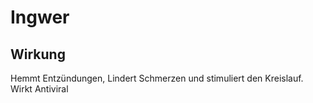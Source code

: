 # Ingwer

## Wirkung
Hemmt Entzündungen,
Lindert Schmerzen und stimuliert den Kreislauf. 
Wirkt Antiviral